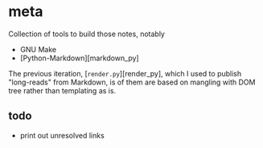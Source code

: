 # meta

Collection of tools to build those notes, notably

* GNU Make
* [Python-Markdown][markdown_py]

The previous iteration, [`render.py`][render_py], which I used to publish "long-reads" from Markdown, is of them are based on mangling with DOM tree rather than templating as is. 

## todo

* print out unresolved links
